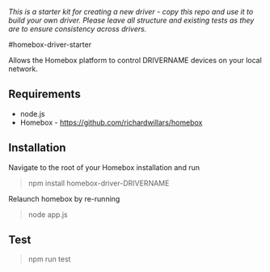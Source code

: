 *This is a starter kit for creating a new driver - copy this repo and use it to build your own driver. Please leave all structure and existing tests as they are to ensure consistency across drivers.*

#homebox-driver-starter

Allows the Homebox platform to control DRIVERNAME devices on your local network.


## Requirements
- node.js
- Homebox - https://github.com/richardwillars/homebox

## Installation
Navigate to the root of your Homebox installation and run
> npm install homebox-driver-DRIVERNAME

Relaunch homebox by re-running
> node app.js

## Test
> npm run test
